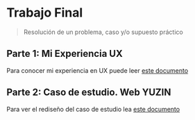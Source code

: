 # Trabajo Final
> Resolución de un problema, caso y/o supuesto práctico

## Parte 1: Mi Experiencia UX

Para conocer mi experiencia en UX puede leer [este documento](DIUFinal_MiExpUX.md)

## Parte 2: Caso de estudio. Web YUZIN

Para ver el rediseño del caso de estudio lea [este documento](DIUFinal_P2.md)